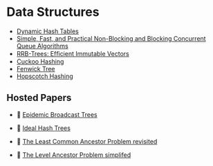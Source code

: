 # Data Structures

* [Dynamic Hash Tables](http://www.csd.uoc.gr/~hy460/pdf/Dynamic%20Hash%20Tables.pdf)
* [Simple, Fast, and Practical Non-Blocking and Blocking Concurrent Queue Algorithms](https://www.cs.rochester.edu/u/scott/papers/1996_PODC_queues.pdf)
* [RRB-Trees: Efﬁcient Immutable Vectors](http://infoscience.epfl.ch/record/169879/files/RMTrees.pdf)
* [Cuckoo Hashing](http://www.it-c.dk/people/pagh/papers/cuckoo-jour.pdf)
* [Fenwick Tree](http://citeseerx.ist.psu.edu/viewdoc/download?doi=10.1.1.14.8917&rep=rep1&type=pdf)
* [Hopscotch Hashing](http://mcg.cs.tau.ac.il/papers/disc2008-hopscotch.pdf)

## Hosted Papers

* :scroll: [Epidemic Broadcast Trees](epidemic-broadcast-trees.pdf)

* :scroll: [Ideal Hash Trees](ideal-hash-trees.pdf)

* :scroll: [The Least Common Ancestor Problem revisited](lca-revisited.pdf)

* :scroll: [The Level Ancestor Problem simplifed](level-ancestor-simplified.pdf)
